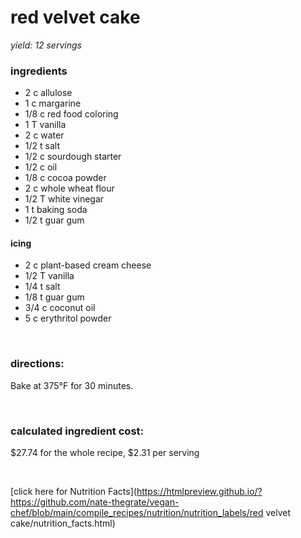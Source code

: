 # red velvet cake
*yield: 12 servings*

### ingredients
- 2 c allulose
- 1 c margarine
- 1/8 c red food coloring
- 1 T vanilla
- 2 c water
- 1/2 t salt
- 1/2 c sourdough starter
- 1/2 c oil
- 1/8 c cocoa powder
- 2 c whole wheat flour
- 1/2 T white vinegar
- 1 t baking soda
- 1/2 t guar gum

#### icing
- 2 c plant-based cream cheese
- 1/2 T vanilla
- 1/4 t salt
- 1/8 t guar gum
- 3/4 c coconut oil
- 5 c erythritol powder


<br>

### directions:

Bake at 375°F for 30 minutes.


<br>

### calculated ingredient cost:

$27.74 for the whole recipe, $2.31 per serving

<br>

[click here for Nutrition Facts](https://htmlpreview.github.io/?https://github.com/nate-thegrate/vegan-chef/blob/main/compile_recipes/nutrition/nutrition_labels/red velvet cake/nutrition_facts.html)